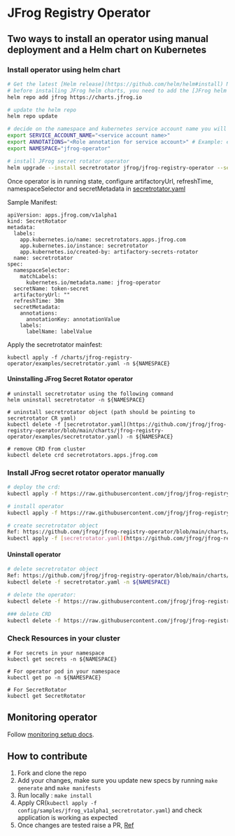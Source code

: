 
# JFrog Registry Operator

## Two ways to install an operator using manual deployment and a Helm chart on Kubernetes

### Install operator using helm chart

```bash
# Get the latest [Helm release](https://github.com/helm/helm#install) Note: (only V3 is supported)
# before installing JFrog helm charts, you need to add the [JFrog helm repository](https://charts.jfrog.io) to your helm client.
helm repo add jfrog https://charts.jfrog.io

# update the helm repo
helm repo update

# decide on the namespace and kubernetes service account name you will want to create
export SERVICE_ACCOUNT_NAME="<service account name>"
export ANNOTATIONS="<Role annotation for service account>" # Example: eks.amazonaws.com/role-arn: arn:aws:iam::000000000000:role/jfrog-operator-role
export NAMESPACE="jfrog-operator"

# install JFrog secret rotator operator
helm upgrade --install secretrotator jfrog/jfrog-registry-operator --set "serviceAccount.name=${SERVICE_ACCOUNT_NAME}" --set serviceAccount.annotations=${ANNOTATIONS}  -n ${NAMESPACE}
```

Once operator is in running state, configure artifactoryUrl, refreshTime, namespaceSelector and secretMetadata in [secretrotator.yaml](https://github.com/jfrog/jfrog-registry-operator/blob/main/charts/jfrog-registry-operator/examples/secretrotator.yaml)

Sample Manifest:

```
apiVersion: apps.jfrog.com/v1alpha1
kind: SecretRotator
metadata:
  labels:
    app.kubernetes.io/name: secretrotators.apps.jfrog.com
    app.kubernetes.io/instance: secretrotator
    app.kubernetes.io/created-by: artifactory-secrets-rotator
  name: secretrotator
spec:
  namespaceSelector:
    matchLabels:
      kubernetes.io/metadata.name: jfrog-operator
  secretName: token-secret
  artifactoryUrl: ""
  refreshTime: 30m
  secretMetadata:
    annotations:
      annotationKey: annotationValue
    labels:
      labelName: labelValue
```

Apply the secretrotator mainfest:

```
kubectl apply -f /charts/jfrog-registry-operator/examples/secretrotator.yaml -n ${NAMESPACE}
```

#### Uninstalling JFrog Secret Rotator operator

```shell
# uninstall secretrotator using the following command
helm uninstall secretrotator -n ${NAMESPACE}

# uninstall secretrotator object (path should be pointing to secretrotator CR yaml)
kubectl delete -f [secretrotator.yaml](https://github.com/jfrog/jfrog-registry-operator/blob/main/charts/jfrog-registry-operator/examples/secretrotator.yaml) -n ${NAMESPACE}

# remove CRD from cluster
kubectl delete crd secretrotators.apps.jfrog.com
```

### Install JFrog secret rotator operator manually

```sh
# deploy the crd:
kubectl apply -f https://raw.githubusercontent.com/jfrog/jfrog-registry-operator/main/config/crd/bases/apps.jfrog.com_secretrotators.yaml

# install operator
kubectl apply -f https://raw.githubusercontent.com/jfrog/jfrog-registry-operator/main/config/deploy/operator.yaml

# create secretrotator object
Ref: https://github.com/jfrog/jfrog-registry-operator/blob/main/charts/jfrog-registry-operator/examples/secretrotator.yaml
kubectl apply -f [secretrotator.yaml](https://github.com/jfrog/jfrog-registry-operator/blob/main/charts/jfrog-registry-operator/examples/secretrotator.yaml) -n ${NAMESPACE}
```

#### Uninstall operator

```sh
# delete secretrotator object
Ref: https://github.com/jfrog/jfrog-registry-operator/blob/main/charts/jfrog-registry-operator/examples/secretrotator.yaml
kubectl delete -f secretrotator.yaml -n ${NAMESPACE}

# delete the operator:
kubectl delete -f https://raw.githubusercontent.com/jfrog/jfrog-registry-operator/main/config/deploy/operator.yaml

### delete CRD
kubectl delete -f https://raw.githubusercontent.com/jfrog/jfrog-registry-operator/main/config/crd/bases/apps.jfrog.com_secretrotators.yaml
```

### Check Resources in your cluster

```shell
# For secrets in your namespace
kubectl get secrets -n ${NAMESPACE}

# For operator pod in your namespace
kubectl get po -n ${NAMESPACE}

# For SecretRotator
kubectl get SecretRotator
```

## Monitoring operator

Follow [monitoring setup docs](./config/monitoring/).

## How to contribute
1. Fork and clone the repo
2. Add your changes, make sure you update new specs by running `make generate` and `make manifests`
3. Run locally : `make install`
4. Apply CR(`kubectl apply -f config/samples/jfrog_v1alpha1_secretrotator.yaml`) and check application is working as expected
4. Once changes are tested raise a PR, [Ref](https://docs.github.com/en/desktop/working-with-your-remote-repository-on-github-or-github-enterprise/creating-an-issue-or-pull-request-from-github-desktop)
